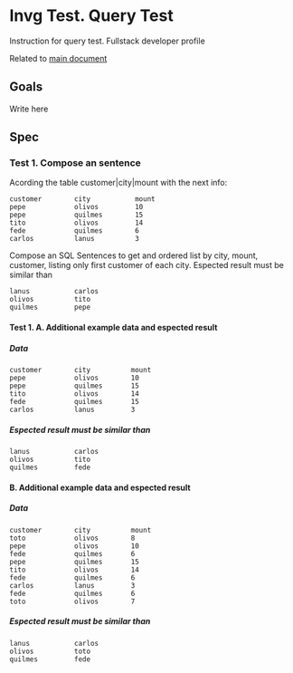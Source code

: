 # Invg Test. Query Test
Instruction for query test. Fullstack developer profile

Related to [main document](https://github.com/pablogottifredi/invg-coding-test/blob/master/Readme.md)
## Goals
Write here

## Spec

### Test 1. Compose an sentence
Acording the table customer|city|mount with the next info:

```
customer        city           mount
pepe            olivos         10
pepe            quilmes        15
tito            olivos         14
fede            quilmes        6
carlos          lanus          3
``` 

Compose an SQL Sentences to get and ordered list by city, mount, customer, listing only first customer of each city.
Espected result must be similar than
```
lanus           carlos
olivos          tito
quilmes         pepe
```


#### Test 1. A. Additional example data and espected result
##### Data
```
customer        city          mount
pepe            olivos        10
pepe            quilmes       15
tito            olivos        14
fede            quilmes       15
carlos          lanus         3
```

##### Espected result must be similar than
```
lanus           carlos
olivos          tito
quilmes         fede
```

#### B. Additional example data and espected result
##### Data
```
customer        city          mount
toto            olivos        8
pepe            olivos        10
fede            quilmes       6
pepe            quilmes       15
tito            olivos        14
fede            quilmes       6
carlos          lanus         3
fede            quilmes       6
toto            olivos        7
```

##### Espected result must be similar than
```
lanus           carlos
olivos          toto
quilmes         fede
```